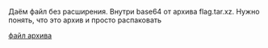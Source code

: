 Даём файл без расширения. Внутри base64 от архива flag.tar.xz. Нужно понять, что это архив и просто распаковать

[файл архива](./flag)
